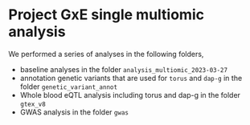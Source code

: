 # Project GxE single multiomic analysis

We performed a series of  analyses in the following folders,
- baseline analyses in the folder `analysis_multiomic_2023-03-27`
- annotation genetic variants that are used for `torus` and `dap-g` in the folder `genetic_variant_annot`
- Whole blood eQTL analysis including torus and dap-g in the folder `gtex_v8`
- GWAS analysis in the folder `gwas` 

 
